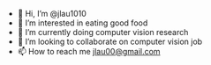- 👋 Hi, I’m @jlau1010
- 👀 I’m interested in eating good food
- 🌱 I’m currently doing computer vision research
- 💞️ I’m looking to collaborate on computer vision job
- 📫 How to reach me jlau00@gmail.com

<!---
jlau1010/jlau1010 is a ✨ special ✨ repository because its `README.md` (this file) appears on your GitHub profile.
You can click the Preview link to take a look at your changes.
--->
